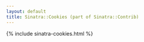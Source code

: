 ```yaml
---
layout: default
title: Sinatra::Cookies (part of Sinatra::Contrib)
---
```


{% include sinatra-cookies.html %}
